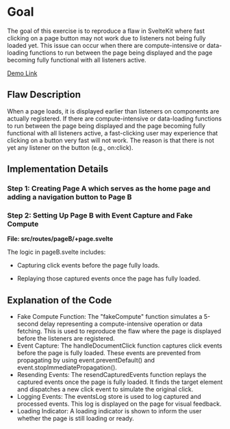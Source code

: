 # Goal

The goal of this exercise is to reproduce a flaw in SvelteKit where fast clicking on a page button may not work due to listeners
not being fully loaded yet. This issue can occur when there are compute-intensive or data-loading functions to run between the
page being displayed and the page becoming fully functional with all listeners active.

[Demo Link](https://pumpituptask.netlify.app/)

## Flaw Description

When a page loads, it is displayed earlier than listeners on components are actually registered. If there are compute-intensive
or data-loading functions to run between the page being displayed and the page becoming fully functional with all listeners
active, a fast-clicking user may experience that clicking on a button very fast will not work. The reason is that there is not
yet any listener on the button (e.g., on:click).

## Implementation Details

### Step 1: Creating Page A which serves as the home page and adding a navigation button to Page B

### Step 2: Setting Up Page B with Event Capture and Fake Compute

**File: src/routes/pageB/+page.svelte**

The logic in pageB.svelte includes:

- Capturing click events before the page fully loads.

- Replaying those captured events once the page has fully loaded.

## Explanation of the Code

- Fake Compute Function: The "fakeCompute" function simulates a 5-second delay representing a compute-intensive operation or data fetching. This is used to reproduce the flaw where the page is displayed before the listeners are registered.
- Event Capture: The handleDocumentClick function captures click events before the page is fully loaded. These events are prevented from propagating by using event.preventDefault() and event.stopImmediatePropagation().
- Resending Events: The resendCapturedEvents function replays the captured events once the page is fully loaded. It finds the target element and dispatches a new click event to simulate the original click.
- Logging Events: The eventsLog store is used to log captured and processed events. This log is displayed on the page for visual feedback.
- Loading Indicator: A loading indicator is shown to inform the user whether the page is still loading or ready.
